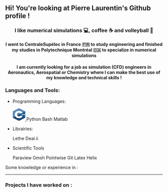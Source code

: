 ## Hi! You're looking at Pierre Laurentin's Github profile !

<h3 align="center"> I like numerical simulations 💻, coffee ☕ and volleyball 🏐  </h3>

<h4 align="center"> I went to CentraleSupélec in France 🇫🇷 to study engineering and finished my studies in Polytechnique Montréal 🇨🇦 to specialize in numerical simulations </h4>

<h4 align="center"> I am currently looking for a job as simulation (CFD) engineers in Aeronautics, Aerospatial or Chemistry where I can make the best use of my knowledge and technical skills ! </h4>

<h3 align="left">Languages and Tools:</h3>

- Programming Languages:
    <p align="left">
        <a href="https://isocpp.org/" target="_blank" rel="noreferrer"> <img src="logos/c.svg" alt="C++" width="40" height="40"/> </a>
        Python
        Bash
        Matlab
        
    </p>

- Librairies:
    <p align="left">
       Lethe
       Deal.ii
        
    </p>

- Scientific Tools
    <p align="left">
        Paraview
        Gmsh
        Pointwise
        Git
        Latex
        Helix
    </p>


Some knowledge or experience in :



---
<h3> Projects I have worked on : </h3>

<!--

- 🔭 I’m currently working on ...
- 🌱 I’m currently learning ...
- 👯 I’m looking to collaborate on ...
- 🤔 I’m looking for help with ...
- 💬 Ask me about ...
- 📫 How to reach me: ...
- 😄 Pronouns: ...
- ⚡ Fun fact: ...
-->
